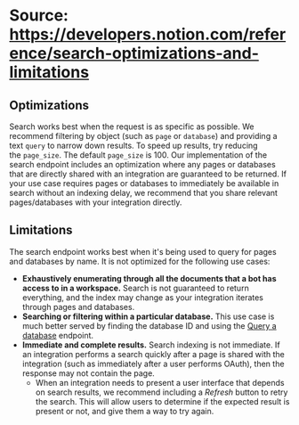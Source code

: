 # Source: https://developers.notion.com/reference/search-optimizations-and-limitations

## Optimizations
Search works best when the request is as specific as possible. We recommend filtering by object (such as `page` or `database`) and providing a text `query` to narrow down results.
To speed up results, try reducing the `page_size`. The default `page_size` is 100.
Our implementation of the search endpoint includes an optimization where any pages or databases that are directly shared with an integration are guaranteed to be returned. If your use case requires pages or databases to immediately be available in search without an indexing delay, we recommend that you share relevant pages/databases with your integration directly.
## Limitations
The search endpoint works best when it's being used to query for pages and databases by name. It is not optimized for the following use cases:
- **Exhaustively enumerating through all the documents that a bot has access to in a workspace.** Search is not guaranteed to return everything, and the index may change as your integration iterates through pages and databases.
- **Searching or filtering within a particular database.** This use case is much better served by finding the database ID and using the [Query a database](/reference/post-database-query) endpoint.
- **Immediate and complete results.** Search indexing is not immediate. If an integration performs a search quickly after a page is shared with the integration (such as immediately after a user performs OAuth), then the response may not contain the page.
  - When an integration needs to present a user interface that depends on search results, we recommend including a *Refresh* button to retry the search. This will allow users to determine if the expected result is present or not, and give them a way to try again.